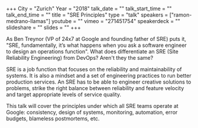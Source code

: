 +++
City = "Zurich"
Year = "2018"
talk_date = ""
talk_start_time = ""
talk_end_time = ""
title = "SRE Principles"
type = "talk"
speakers = ["ramon-medrano-llamas"]
youtube = ""
vimeo = "271451754"
speakerdeck = ""
slideshare = ""
slides = ""
+++

As Ben Treynor (VP of 24x7 at Google and founding father of SRE) puts it, "SRE,
fundamentally, it’s what happens when you ask a software engineer to design an operations
function". What does differentiate an SRE (Site Reliability Engineering) from DevOps?
Aren't they the same?

SRE is a job function that focuses on the reliability and maintainability of systems. It
is also a mindset and a set of engineering practices to run better production services. An
SRE has to be able to engineer creative solutions to problems, strike the right balance
between reliability and feature velocity and target appropriate levels of service quality.

This talk will cover the principles under which all SRE teams operate at Google:
consistency, design of systems, monitoring, automation, error budgets, blameless
postmortems, etc.
